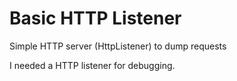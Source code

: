 # Basic HTTP Listener
Simple HTTP server (HttpListener) to dump requests

I needed a HTTP listener for debugging. 

